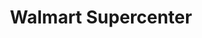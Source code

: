 ---
title: "Walmart Supercenter"
url: /kissimmee/walmart-supercenter-west-irlo-bronson-memorial-highway/
shop: Supermarkt
---